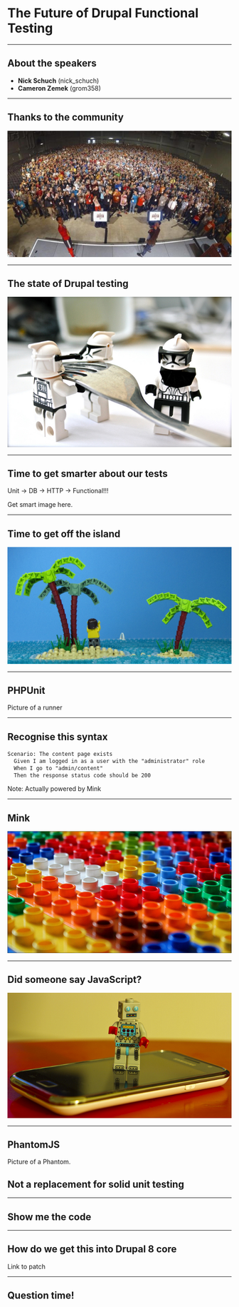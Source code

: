 <!-- Begin assets -->
<link href="./assets/style.css" rel="stylesheet"></link>
<!-- End assets -->

# The Future of Drupal Functional Testing

---

## About the speakers

* **Nick Schuch** (nick_schuch)
* **Cameron Zemek** (grom358)

---

## Thanks to the community

![Austin](./assets/austin.jpg "Austin")

---

## The state of Drupal testing

![Fork](./assets/fork.jpg "Fork")

---

## Time to get smarter about our tests

Unit -> DB -> HTTP -> Functional!!!

Get smart image here.

---

## Time to get off the island

![Island](./assets/island.jpg "Island")

---

## PHPUnit

Picture of a runner

---

## Recognise this syntax

```
Scenario: The content page exists
  Given I am logged in as a user with the "administrator" role
  When I go to "admin/content"
  Then the response status code should be 200
```

Note: Actually powered by Mink

---

## Mink

![Bricks](./assets/bricks.jpg "Bricks")

---

## Did someone say JavaScript?

![Javascript](./assets/java.jpg "Javascript")

---

## PhantomJS

Picture of a Phantom.

## Not a replacement for solid unit testing

---

## Show me the code

---

## How do we get this into Drupal 8 core

Link to patch

---

## Question time!
